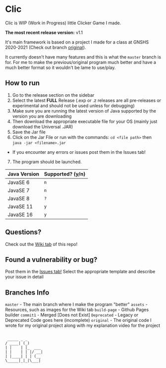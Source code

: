 # Clic

Clic is WIP (Work in Progress) little Clicker Game I made.

**The most recent release version:** v1.1

It's main framework is based on a project I made for a class at GNSHS 2020-2021 (Check out branch [original](https://github.com/exoad/Clic/tree/original)).

It currently doesn't have many features and this is what the `master` branch is for. For me to make the previous/original program much better and have a much better format so it wouldn't be lame to use/play.

## How to run
1. Go to the release section on the sidebar
2. Select the latest **FULL** Release (.exp or .z releases are all pre-releases or experimental and should not be used unless for debugging)
3. Make sure you are running the latest version of Java supported by the version you are downloading
4. Then download the appropriate executable file for your OS (mainly just download the Universal .JAR)
5. Save the Jar file
6. Click on the Jar File or run with the commands: `cd <file path>` then `java -jar <filename>.jar`
- If you encounter any errors or issues post them in the Issues tab!
7. The program should be launched.

| Java Version | Supported? (y/n) |
| ------------ | ---------------- |
| JavaSE 6 | `n` |
| JavaSE 7 | `n` |
| JavaSE 8    | `?` |
| JavaSE 11 | `y` |
| JavaSE 16 | `y` |

## Questions?
Check out the [Wiki tab](https://github.com/exoad/Clic/wiki) of this repo!

## Found a vulnerability or bug?
Post them in the [Issues tab!](https://github.com/exoad/Clic/issues) Select the appropriate template and describe your issue in detail

## Branches Info
`master` - The main branch where I make the program "better"
`assets` - Resources, such as images for the Wiki tab
`build-page` - Github Pages builder
`commit1` - Merged [Does not Exist]
`Deprecated` - Legacy or Deprecated Code goes here (incomplete)
`original` - The original code I wrote for my original project along with my explanation video for the project
  
  
  ```

   _____ _ _      
  / ____| (_)     
 | |    | |_  ___ 
 | |    | | |/ __|
 | |____| | | (__ 
  \_____|_|_|\___|
                  
                  
```
